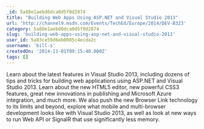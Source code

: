 ```yaml
---
_id: 5a88e1aebd6dca0d5f0d2874
title: "Building Web Apps Using ASP.NET and Visual Studio 2013"
url: 'http://channel9.msdn.com/Events/TechEd/Europe/2014/DEV-B323'
category: 5a88e1aebd6dca0d5f0d2874
slug: 'building-web-apps-using-asp-net-and-visual-studio-2013'
user_id: 5a83ce59d6eb0005c4ecda2c
username: 'bill-s'
createdOn: '2014-11-01T09:15:40.000Z'
tags: []
---
```


Learn about the latest features in Visual Studio 2013, including dozens of tips and tricks for building web applications using ASP.NET and Visual Studio 2013. Learn about the new HTML5 editor, new powerful CSS3 features, great new innovations in publishing and Microsoft Azure integration, and much more. We also push the new Browser Link technology to its limits and beyond, explore what mobile and multi-browser development looks like with Visual Studio 2013, as well as look at new ways to run Web API or SignalR that use significantly less memory.
